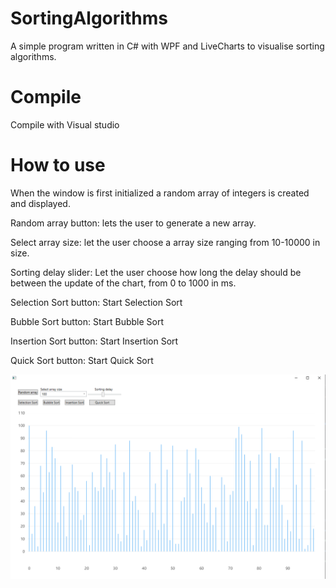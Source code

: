 # SortingAlgorithms

A simple program written in C# with WPF and LiveCharts to visualise sorting algorithms.

# Compile
Compile with Visual studio

# How to use
When the window is first initialized a random array of integers is created and displayed.

Random array button: lets the user to generate a new array.

Select array size: let the user choose a array size ranging from 10-10000 in size.

Sorting delay slider: Let the user choose how long the delay should be between the update of the chart, from 0 to 1000 in ms.

Selection Sort button: Start Selection Sort

Bubble Sort button: Start Bubble Sort

Insertion Sort button: Start Insertion Sort

Quick Sort button: Start Quick Sort

![Screenshot](example.png)

